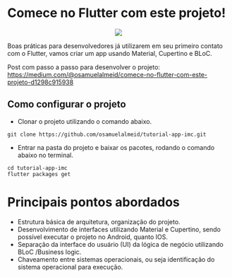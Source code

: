# Comece no Flutter com este projeto!

<p align="center">
   <img src="https://miro.medium.com/max/700/1*1w_9_ENMcExxhKwYl9H2gw.png" weight="200"/>
</p>

Boas práticas para desenvolvedores já utilizarem em seu primeiro contato com o Flutter, vamos criar um app usando Material, Cupertino e BLoC.

Post com passo a passo para desenvolver o projeto:
https://medium.com/@osamuelalmeid/comece-no-flutter-com-este-projeto-d1298c915938

## Como configurar o projeto
-   Clonar o projeto utilizando o comando abaixo.
 
```shell
git clone https://github.com/osamuelalmeid/tutorial-app-imc.git
```

-   Entrar na pasta do projeto e baixar os pacotes, rodando o comando abaixo no terminal.

```shell
cd tutorial-app-imc
flutter packages get
```


# Principais pontos abordados
-   Estrutura básica de arquitetura, organização do projeto.
-   Desenvolvimento de interfaces utilizando Material e Cupertino, sendo possível executar o projeto no Android, quanto IOS.
-   Separação da interface do usuário (UI) da lógica de negócio utilizando BLoC /Business logic.
-   Chaveamento entre sistemas operacionais, ou seja identificação do sistema operacional para execução.
